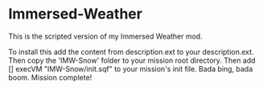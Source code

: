 # Immersed-Weather
This is the scripted version of my Immersed Weather mod.

To install this add the content from description.ext to your description.ext.
Then copy the 'IMW-Snow' folder to your mission root directory.
Then add [] execVM "IMW-Snow/init.sqf" to your mission's init file.
Bada bing, bada boom. Mission complete!
